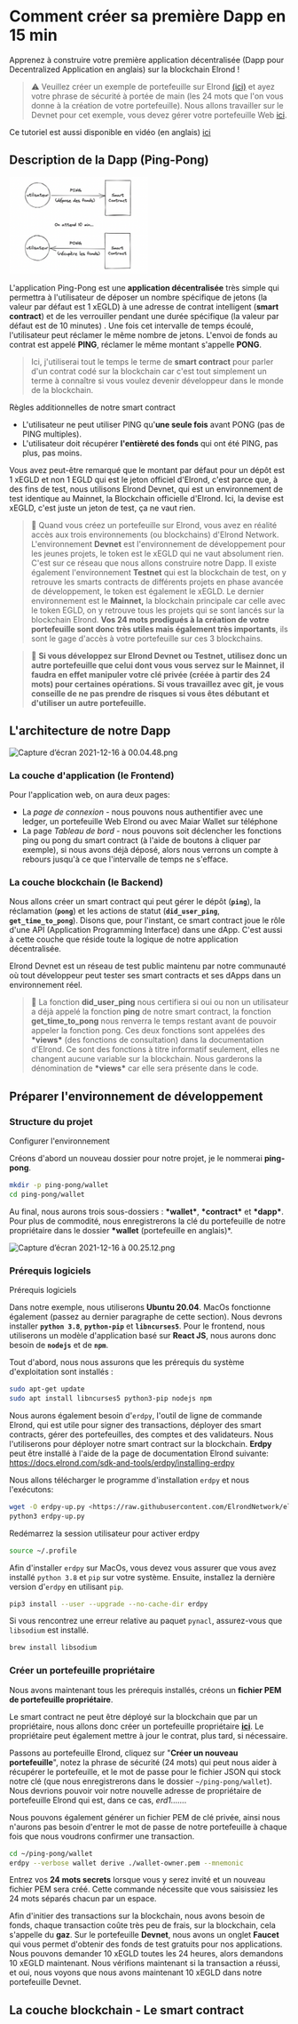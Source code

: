 # Comment créer sa première Dapp en 15 min

Apprenez à construire votre première application décentralisée (Dapp pour Decentralized Application en anglais) sur la blockchain Elrond !

> ⚠️ Veuillez créer un exemple de portefeuille sur Elrond [(ici)](https://devnet-wallet.elrond.com/) et ayez votre phrase de sécurité à portée de main (les 24 mots que l'on vous donne à la création de votre portefeuille). Nous allons travailler sur le Devnet pour cet exemple, vous devez gérer votre portefeuille Web [ici](https://devnet-wallet.elrond.com/).

Ce tutoriel est aussi disponible en vidéo (en anglais) [ici](https://youtu.be/IdkgvlK3rb8)

## Description de la Dapp (Ping-Pong)

[<img alt="Explication de notre smart contract" width="250px" src="img/sc_overview.png" />](img/sc_overview.png)

L'application Ping-Pong est une **application décentralisée** très simple qui permettra à l'utilisateur de déposer un nombre spécifique de jetons (la valeur par défaut est 1 xEGLD) à une adresse de contrat intelligent (**smart contract**) et de les verrouiller pendant une durée spécifique (la valeur par défaut est de 10 minutes) . Une fois cet intervalle de temps écoulé, l'utilisateur peut réclamer le même nombre de jetons. L'envoi de fonds au contrat est appelé **PING**, réclamer le même montant s'appelle **PONG**.

> Ici, j'utiliserai tout le temps le terme de **smart contract** pour parler d'un contrat codé sur la blockchain car c'est tout simplement un terme à connaître si vous voulez devenir développeur dans le monde de la blockchain.

Règles additionnelles de notre smart contract

- L'utilisateur ne peut utiliser PING qu'**une seule fois** avant PONG (pas de PING multiples).
- L'utilisateur doit récupérer **l'entièreté des fonds** qui ont été PING, pas plus, pas moins.

Vous avez peut-être remarqué que le montant par défaut pour un dépôt est 1 xEGLD et non 1 EGLD qui est le jeton officiel d'Elrond, c'est parce que, à des fins de test, nous utilisons Elrond Devnet, qui est un environnement de test identique au Mainnet, la Blockchain officielle d'Elrond. Ici, la devise est xEGLD, c'est juste un jeton de test, ça ne vaut rien.

> 🌟 Quand vous créez un portefeuille sur Elrond, vous avez en réalité accès aux trois environnements (ou blockchains) d'Elrond Network. L'environnement **Devnet** est l'environnement de développement pour les jeunes projets, le token est le xEGLD qui ne vaut absolument rien. C'est sur ce réseau que nous allons construire notre Dapp. Il existe également l'environnement **Testnet** qui est la blockchain de test, on y retrouve les smarts contracts de différents projets en phase avancée de développement, le token est également le xEGLD. Le dernier environnement est le **Mainnet,** la blockchain principale car celle avec le token EGLD, on y retrouve tous les projets qui se sont lancés sur la blockchain Elrond. **Vos 24 mots prodigués à la création de votre portefeuille sont donc très utiles mais également très importants**, ils sont le gage d'accès à votre portefeuille sur ces 3 blockchains.

> 🚨 **Si vous développez sur Elrond Devnet ou Testnet, utilisez donc un autre portefeuille que celui dont vous vous servez sur le Mainnet, il faudra en effet manipuler votre clé privée (créée à partir des 24 mots) pour certaines opérations. Si vous travaillez avec git, je vous conseille de ne pas prendre de risques si vous êtes débutant et d'utiliser un autre portefeuille.**

## L'architecture de notre Dapp

![Capture d’écran 2021-12-16 à 00.04.48.png](https://s3-us-west-2.amazonaws.com/secure.notion-static.com/f7dfeb5e-e997-4c7c-ab47-c34c4d735fe0/Capture_decran_2021-12-16_a_00.04.48.png)

### La couche d'application (le Frontend)

Pour l'application web, on aura deux pages:

- La _page de connexion_ - nous pouvons nous authentifier avec une ledger, un portefeuille Web Elrond ou avec Maiar Wallet sur téléphone
- La page _Tableau de bord_ - nous pouvons soit déclencher les fonctions ping ou pong du smart contract (à l'aide de boutons à cliquer par exemple), si nous avons déjà déposé, alors nous verrons un compte à rebours jusqu'à ce que l'intervalle de temps ne s'efface.

### La couche blockchain (le Backend)

Nous allons créer un smart contract qui peut gérer le dépôt (**`ping`**), la réclamation (**`pong`**) et les actions de statut (**`did_user_ping`**, **`get_time_to_pong`**). Disons que, pour l'instant, ce smart contract joue le rôle d'une API (Application Programming Interface) dans une dApp. C'est aussi à cette couche que réside toute la logique de notre application décentralisée.

Elrond Devnet est un réseau de test public maintenu par notre communauté où tout développeur peut tester ses smart contracts et ses dApps dans un environnement réel.

> 🌟 La fonction **did_user_ping** nous certifiera si oui ou non un utilisateur a déjà appelé la fonction **ping** de notre smart contract, la fonction **get_time_to_pong** nous renverra le temps restant avant de pouvoir appeler la fonction pong. Ces deux fonctions sont appelées des **\*views\*** (des fonctions de consultation) dans la documentation d'Elrond. Ce sont des fonctions à titre informatif seulement, elles ne changent aucune variable sur la blockchain. Nous garderons la dénomination de **\*views\*** car elle sera présente dans le code.

## Préparer l'environnement de développement

### Structure du projet

Configurer l'environnement

Créons d'abord un nouveau dossier pour notre projet, je le nommerai **ping-pong**.

```bash
mkdir -p ping-pong/wallet
cd ping-pong/wallet
```

Au final, nous aurons trois sous-dossiers : **\*wallet\***, **\*contract\*** et **\*dapp\***. Pour plus de commodité, nous enregistrerons la clé du portefeuille de notre propriétaire dans le dossier **\*wallet** (portefeuille en anglais)\*.

![Capture d’écran 2021-12-16 à 00.25.12.png](https://s3-us-west-2.amazonaws.com/secure.notion-static.com/a90ec9dc-7d7c-449b-b999-d9ea475ab564/Capture_decran_2021-12-16_a_00.25.12.png)

### Prérequis logiciels

Prérequis logiciels

Dans notre exemple, nous utiliserons **Ubuntu 20.04**. MacOs fonctionne également (passez au dernier paragraphe de cette section). Nous devrons installer **`python 3.8`**, **`python-pip`** et **`libncurses5`**. Pour le frontend, nous utiliserons un modèle d'application basé sur **React JS**, nous aurons donc besoin de **`nodejs`** et de **`npm`**.

Tout d'abord, nous nous assurons que les prérequis du système d'exploitation sont installés :

```bash
sudo apt-get update
sudo apt install libncurses5 python3-pip nodejs npm
```

Nous aurons également besoin d'`erdpy`, l'outil de ligne de commande Elrond, qui est utile pour signer des transactions, déployer des smart contracts, gérer des portefeuilles, des comptes et des validateurs. Nous l'utiliserons pour déployer notre smart contract sur la blockchain. **Erdpy** peut être installé à l'aide de la page de documentation Elrond suivante: https://docs.elrond.com/sdk-and-tools/erdpy/installing-erdpy

Nous allons télécharger le programme d'installation `erdpy` et nous l'exécutons:

```bash
wget -O erdpy-up.py <https://raw.githubusercontent.com/ElrondNetwork/elrond-sdk-erdpy/master/erdpy-up.py>
python3 erdpy-up.py
```

Redémarrez la session utilisateur pour activer erdpy

```bash
source ~/.profile
```

Afin d'installer `erdpy` sur MacOs, vous devez vous assurer que vous avez installé `python 3.8` et `pip` sur votre système. Ensuite, installez la dernière version d'`erdpy` en utilisant `pip`.

```bash
pip3 install --user --upgrade --no-cache-dir erdpy
```

Si vous rencontrez une erreur relative au paquet `pynacl`, assurez-vous que `libsodium` est installé.

```bash
brew install libsodium
```

### Créer un portefeuille propriétaire

Nous avons maintenant tous les prérequis installés, créons un **fichier PEM de portefeuille propriétaire**.

Le smart contract ne peut être déployé sur la blockchain que par un propriétaire, nous allons donc créer un portefeuille propriétaire [**ici**](https://devnet-wallet.elrond.com/). Le propriétaire peut également mettre à jour le contrat, plus tard, si nécessaire.

Passons au portefeuille Elrond, cliquez sur "**Créer un nouveau portefeuille**", notez la phrase de sécurité (24 mots) qui peut nous aider à récupérer le portefeuille, et le mot de passe pour le fichier JSON qui stock notre clé (que nous enregistrerons dans le dossier `~/ping-pong/wallet`). Nous devrions pouvoir voir notre nouvelle adresse de propriétaire de portefeuille Elrond qui est, dans ce cas, _erd1......._

Nous pouvons également générer un fichier PEM de clé privée, ainsi nous n'aurons pas besoin d'entrer le mot de passe de notre portefeuille à chaque fois que nous voudrons confirmer une transaction.

```bash
cd ~/ping-pong/wallet
erdpy --verbose wallet derive ./wallet-owner.pem --mnemonic
```

Entrez vos **24 mots secrets** lorsque vous y serez invité et un nouveau fichier PEM sera créé. Cette commande nécessite que vous saisissiez les 24 mots séparés chacun par un espace.

Afin d'initier des transactions sur la blockchain, nous avons besoin de fonds, chaque transaction coûte très peu de frais, sur la blockchain, cela s'appelle du **gaz**. Sur le portefeuille **Devnet**, nous avons un onglet **Faucet** qui vous permet d'obtenir des fonds de test gratuits pour nos applications. Nous pouvons demander 10 xEGLD toutes les 24 heures, alors demandons 10 xEGLD maintenant. Nous vérifions maintenant si la transaction a réussi, et oui, nous voyons que nous avons maintenant 10 xEGLD dans notre portefeuille Devnet.

## La couche blockchain - Le smart contract

